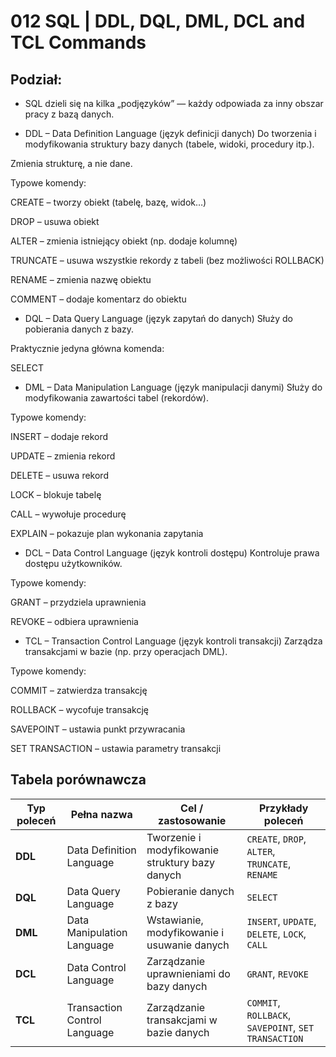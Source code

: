 # 012 SQL | DDL, DQL, DML, DCL and TCL Commands

## Podział: 
- SQL dzieli się na kilka „podjęzyków” — każdy odpowiada za inny obszar pracy z bazą danych.

- DDL – Data Definition Language (język definicji danych)
Do tworzenia i modyfikowania struktury bazy danych (tabele, widoki, procedury itp.).

Zmienia strukturę, a nie dane.

Typowe komendy:

CREATE – tworzy obiekt (tabelę, bazę, widok…)

DROP – usuwa obiekt

ALTER – zmienia istniejący obiekt (np. dodaje kolumnę)

TRUNCATE – usuwa wszystkie rekordy z tabeli (bez możliwości ROLLBACK)

RENAME – zmienia nazwę obiektu

COMMENT – dodaje komentarz do obiektu

- DQL – Data Query Language (język zapytań do danych)
Służy do pobierania danych z bazy.

Praktycznie jedyna główna komenda:

SELECT

- DML – Data Manipulation Language (język manipulacji danymi)
Służy do modyfikowania zawartości tabel (rekordów).

Typowe komendy:

INSERT – dodaje rekord

UPDATE – zmienia rekord

DELETE – usuwa rekord

LOCK – blokuje tabelę

CALL – wywołuje procedurę

EXPLAIN – pokazuje plan wykonania zapytania

- DCL – Data Control Language (język kontroli dostępu)
Kontroluje prawa dostępu użytkowników.

Typowe komendy:

GRANT – przydziela uprawnienia

REVOKE – odbiera uprawnienia

- TCL – Transaction Control Language (język kontroli transakcji)
Zarządza transakcjami w bazie (np. przy operacjach DML).

Typowe komendy:

COMMIT – zatwierdza transakcję

ROLLBACK – wycofuje transakcję

SAVEPOINT – ustawia punkt przywracania

SET TRANSACTION – ustawia parametry transakcji

## Tabela porównawcza
| Typ poleceń | Pełna nazwa                     | Cel / zastosowanie                                          | Przykłady poleceń                                          |
|-------------|---------------------------------|-------------------------------------------------------------|------------------------------------------------------------|
| **DDL**     | Data Definition Language        | Tworzenie i modyfikowanie struktury bazy danych             | `CREATE`, `DROP`, `ALTER`, `TRUNCATE`, `RENAME`            |
| **DQL**     | Data Query Language             | Pobieranie danych z bazy                                    | `SELECT`                                                   |
| **DML**     | Data Manipulation Language      | Wstawianie, modyfikowanie i usuwanie danych                 | `INSERT`, `UPDATE`, `DELETE`, `LOCK`, `CALL`               |
| **DCL**     | Data Control Language           | Zarządzanie uprawnieniami do bazy danych                    | `GRANT`, `REVOKE`                                          |
| **TCL**     | Transaction Control Language    | Zarządzanie transakcjami w bazie danych                     | `COMMIT`, `ROLLBACK`, `SAVEPOINT`, `SET TRANSACTION`       |
